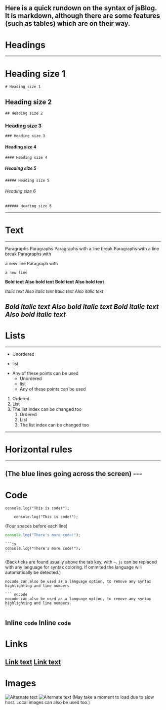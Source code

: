 Here is a quick rundown on the syntax of jsBlog. It is markdown, although there are some features (such as tables) which are on their way.
---
# Headings
---
# Heading size 1
    # Heading size 1
## Heading size 2
    ## Heading size 2
### Heading size 3
    ### Heading size 3
#### Heading size 4
    #### Heading size 4
##### Heading size 5
    ##### Heading size 5
###### Heading size 6
    ###### Heading size 6
---
# Text
---
Paragraphs
    Paragraphs
Paragraphs with
a line break
    Paragraphs with
    a line break
Paragraphs with

a new line
    Paragraph with

    a new line
__Bold text__
**Also bold text**
    __Bold text__
    **Also bold text**

_Italic text_
*Also italic text*
    _Italic text_
    *Also italic text*

___Bold italic text___
***Also bold italic text***
    ___Bold italic text___
    ***Also bold italic text***
---
# Lists
---
- Unordered
+ list
* Any of these points can be used
    - Unordered
    + list
    * Any of these points can be used
1. Ordered
2. List
6. The list index can be changed too
    1. Ordered
    2. List
    6. The list index can be changed too
---
# Horizontal rules
---
(The blue lines going across the screen)
    ---
---
# Code
    console.log("This is code!");
```
    console.log("This is code!");
```
(Four spaces before each line)
```js
console.log("There's more code!");
```
    ```js
    console.log("There's more code!");
    ```
(Back ticks are found usually above the tab key, with `~`. `js` can be replaced with any language for syntax coloring. If ommited the language will automatically be detected.)
``` nocode
nocode can also be used as a language option, to remove any syntax highlighting and line numbers
```
    ``` nocode
    nocode can also be used as a language option, to remove any syntax highlighting and line numbers
    ```

Inline `code`
    Inline `code`
---
# Links
[Link text](http://tomando.me)
    [Link text](http://tomando.me)
---
# Images
![Alternate text](http://lorempixel.com/800/500/city/)
    ![Alternate text](http://lorempixel.com/800/500/city/)
(May take a moment to load due to slow host. Local images can also be used too.)
